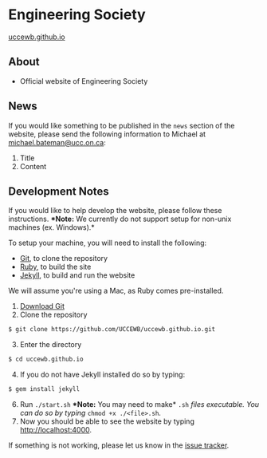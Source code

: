 # Engineering Society
[uccewb.github.io](uccewb.github.io)

## About
* Official website of Engineering Society

## News
If you would like something to be published in the `news` section of the website, please send the following information to Michael at [michael.bateman@ucc.on.ca](mailto:michael.bateman@ucc.on.ca):

1. Title
2. Content

## Development Notes
If you would like to help develop the website, please follow these instructions.
__*Note:__ We currently do not support setup for non-unix machines (ex. Windows).*

To setup your machine, you will need to install the following:
* [Git](https://git-scm.com), to clone the repository
* [Ruby](https://www.ruby-lang.org/en/), to build the site
* [Jekyll](https://jekyllrb.com), to build and run the website

We will assume you're using a Mac, as Ruby comes pre-installed.

1. [Download Git](https://git-scm.com/download/)
2. Clone the repository
```bash
$ git clone https://github.com/UCCEWB/uccewb.github.io.git
```
3. Enter the directory
```bash
$ cd uccewb.github.io
```
4. If you do not have Jekyll installed do so by typing:
```bash
$ gem install jekyll
```
6. Run `./start.sh`
__*Note:__ You may need to make* `.sh` *files executable.  You can do so by typing* `chmod +x ./<file>.sh`.
6. Now you should be able to see the website by typing [http://localhost:4000](http://localhost:4000).

If something is not working, please let us know in the [issue tracker](https://github.com/UCCEWB/uccewb.github.io/issues).

